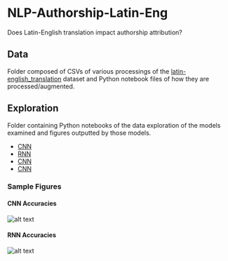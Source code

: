 # NLP-Authorship-Latin-Eng
Does Latin-English translation impact authorship attribution?

## Data
Folder composed of CSVs of various processings of the [latin-english_translation](https://huggingface.co/datasets/grosenthal/latin_english_translation) dataset and Python notebook files of how they are processed/augmented.

## Exploration
Folder containing Python notebooks of the data exploration of the models examined and figures outputted by those models. 
*  [CNN](https://github.com/sghassemlou/NLP-Authorship-Latin-Eng/blob/main/Exploration/Models/CNN_550.ipynb)
*  [RNN](https://github.com/sghassemlou/NLP-Authorship-Latin-Eng/blob/main/Exploration/Models/RNN.ipynb)
*  [CNN](https://github.com/sghassemlou/NLP-Authorship-Latin-Eng/blob/main/Exploration/Models/SVMipynb)
*  [CNN](https://github.com/sghassemlou/NLP-Authorship-Latin-Eng/blob/main/Exploration/Models/mBERT.ipynb)

### Sample Figures
#### CNN Accuracies
![alt text](https://github.com/sghassemlou/NLP-Authorship-Latin-Eng/blob/main/Exploration/CNNAcc.png?raw=true "CNN Accuracies")
#### RNN Accuracies
![alt text](https://github.com/sghassemlou/NLP-Authorship-Latin-Eng/blob/main/Exploration/RNNacc.png?raw=true "RNN Accuracies")
